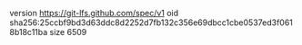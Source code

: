 version https://git-lfs.github.com/spec/v1
oid sha256:25ccbf9bd3d63ddc8d2252d7fb132c356e69dbcc1cbe0537ed3f0618b18c11ba
size 6509
